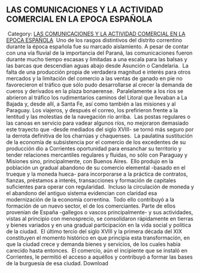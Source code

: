 ## LAS COMUNICACIONES Y LA ACTIVIDAD COMERCIAL EN LA EPOCA ESPAÑOLA
​
Category: [LAS COMUNICACIONES Y LA ACTIVIDAD COMERCIAL EN LA EPOCA ESPAÑOLA](http://descubrircorrientes.com.ar/2012/index.php/3120-geografia/geografia-economica/geografia-de-la-circulacion-y-del-comercio/medios-de-transporte-y-comunicaciones/las-comunicaciones-y-la-actividad-comercial-en-la-epoca-espanola)
​
Uno de los rasgos distintivos del distrito correntino durante la época española fue su marcado aislamiento. A pesar de contar con una vía fluvial de la importancia del Paraná, las comunicaciones fueron durante mucho tiempo escasas y limitadas a una escala para las balsas y las barcas que descendían aguas abajo desde Asunción o Candelaria.
​
La falta de una producción propia de verdadera magnitud e interés para otros mercados y la limitación del comercio a las ventas de ganado en pie no favorecieron el tráfico que sólo pudo desarrollarse al crecer la demanda de cueros y derivados en la plaza bonaerense.
​
Paralelamente a los ríos se abrieron al tráfico los rudimentarios caminos del Litoral que llevaban a La Bajada y, desde allí, a Santa Fe, así como también a las misiones y al Paraguay. Los viajeros, y después el correo, los prefirieron frente a la lentitud y las molestias de la navegación río arriba.
​
Las postas regulares o las canoas en servicio para vadear algunos ríos, no mejoraron demasiado este trayecto que -desde mediados del siglo XVIII- se tornó más seguro por la derrota definitiva de los charrúas y chaquenses.
​
La paulatina sustitución de la economía de subsistencia por el comercio de los excedentes de su producción dio a Corrientes oportunidad para ensanchar su territorio y tender relaciones mercantiles regulares y fluidas, no sólo con Paraguay y Misiones sino, principalmente, con Buenos Aires.
​
Ello produjo en la población un gradual abandono de su comercio elemental -basado en el trueque y la moneda hueca- para incorporarse a la práctica de contratos, fianzas, préstamos a interés, transacciones y formación de capitales suficientes para operar con regularidad.
​
Incluso la circulación de moneda y el abandono del antiguo sistema evidencian con claridad esa modernización de la economía correntina.
​
Todo ello contribuyó a la formación de un nuevo sector, el de los comerciantes. Parte de ellos provenían de España -gallegos o vascos principalmente- y sus actividades, vistas al principio con menosprecio, se consolidaron rápidamente en tierras y bienes variados y en una gradual participación en la vida social y política de la ciudad.
​
El último tercio del siglo XVIII y la primera década del XIX constituyen el momento histórico en que principia esta transformación, en que la ciudad crece y demanda bienes y servicios, de los cuales había carecido hasta entonces.
​
El comercio, aún el incipiente que se instaló en Corrientes, le permitió el acceso a aquéllos y contribuyó a formar las bases de la burguesía de esa ciudad.
Download